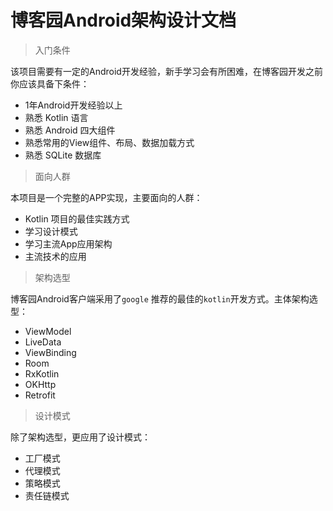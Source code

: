 # 博客园Android架构设计文档

> 入门条件

该项目需要有一定的Android开发经验，新手学习会有所困难，在博客园开发之前你应该具备下条件：

- 1年Android开发经验以上
- 熟悉 Kotlin 语言
- 熟悉 Android 四大组件
- 熟悉常用的View组件、布局、数据加载方式
- 熟悉 SQLite 数据库

> 面向人群

本项目是一个完整的APP实现，主要面向的人群：

- Kotlin 项目的最佳实践方式
- 学习设计模式
- 学习主流App应用架构
- 主流技术的应用

> 架构选型

博客园Android客户端采用了`google` 推荐的最佳的`kotlin`开发方式。主体架构选型：

- ViewModel
- LiveData
- ViewBinding
- Room
- RxKotlin
- OKHttp
- Retrofit

> 设计模式

除了架构选型，更应用了设计模式：

- 工厂模式
- 代理模式
- 策略模式
- 责任链模式
